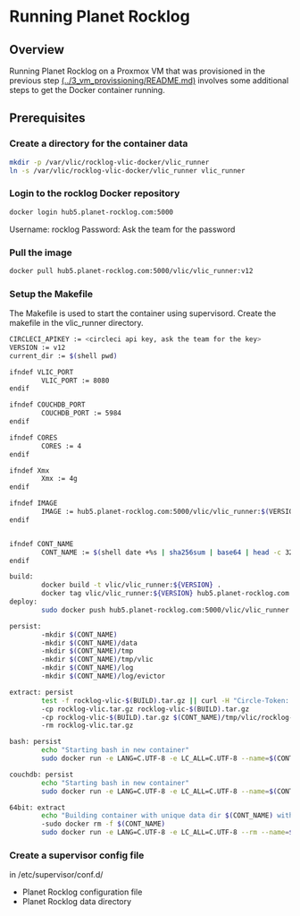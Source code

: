 # Running Planet Rocklog

## Overview

Running Planet Rocklog on a Proxmox VM that was provisioned in the previous step [(../3_vm_provissioning/README.md)](../3_vm_provissioning/README.md)
involves some additional steps to get the Docker container running.

## Prerequisites


### Create a directory for the container data

```bash
mkdir -p /var/vlic/rocklog-vlic-docker/vlic_runner
ln -s /var/vlic/rocklog-vlic-docker/vlic_runner vlic_runner
```

### Login to the rocklog Docker repository

```bash
docker login hub5.planet-rocklog.com:5000
```

Username: rocklog
Password: Ask the team for the password

### Pull the image

```bash
docker pull hub5.planet-rocklog.com:5000/vlic/vlic_runner:v12
```

### Setup the Makefile

The Makefile is used to start the container using supervisord. Create the makefile in the vlic_runner directory.

```bash
CIRCLECI_APIKEY := <circleci api key, ask the team for the key>
VERSION := v12
current_dir := $(shell pwd)

ifndef VLIC_PORT
        VLIC_PORT := 8080
endif

ifndef COUCHDB_PORT
        COUCHDB_PORT := 5984
endif

ifndef CORES
        CORES := 4
endif

ifndef Xmx
        Xmx := 4g
endif

ifndef IMAGE
        IMAGE := hub5.planet-rocklog.com:5000/vlic/vlic_runner:$(VERSION)
endif


ifndef CONT_NAME
        CONT_NAME := $(shell date +%s | sha256sum | base64 | head -c 32)
endif

build:
        docker build -t vlic/vlic_runner:${VERSION} .
        docker tag vlic/vlic_runner:${VERSION} hub5.planet-rocklog.com:5000/vlic/vlic_runner:${VERSION}
deploy:
        sudo docker push hub5.planet-rocklog.com:5000/vlic/vlic_runner:${VERSION}

persist:
        -mkdir $(CONT_NAME)
        -mkdir $(CONT_NAME)/data
        -mkdir $(CONT_NAME)/tmp
        -mkdir $(CONT_NAME)/tmp/vlic
        -mkdir $(CONT_NAME)/log
        -mkdir $(CONT_NAME)/log/evictor

extract: persist
        test -f rocklog-vlic-$(BUILD).tar.gz || curl -H "Circle-Token: $(CIRCLECI_APIKEY)" https://circleci.com/api/v1.1/project/github/lambdaroyal/rocklog-vlic/$(BUILD)/artifacts | grep -o 'https://[^"]*' | wget --verbose --header "Circle-Token: $(CIRCLECI_APIKEY)" --input-file -
        -cp rocklog-vlic.tar.gz rocklog-vlic-$(BUILD).tar.gz 
        -cp rocklog-vlic-$(BUILD).tar.gz $(CONT_NAME)/tmp/vlic/rocklog-vlic.tar.gz
        -rm rocklog-vlic.tar.gz

bash: persist
        echo "Starting bash in new container"
        sudo docker run -e LANG=C.UTF-8 -e LC_ALL=C.UTF-8 --name=$(CONT_NAME) -it --restart='always' -p $(COUCHDB_PORT):5984 -p 5987:5986 -p $(VLIC_PORT):8080 -v $(current_dir)/$(CONT_NAME)/data:/data -v $(current_dir)/$(CONT_NAME)/tmp/vlic:/tmp/vlic -v $(current_dir)/$(CONT_NAME)/log ${IMAGE} bash

couchdb: persist
        echo "Starting bash in new container"
        sudo docker run -e LANG=C.UTF-8 -e LC_ALL=C.UTF-8 --name=$(CONT_NAME) -it -p $(COUCHDB_PORT):5984 -p $(VLIC_PORT):8080 -v $(current_dir)/$(CONT_NAME)/data:/data -v $(current_dir)/$(CONT_NAME)/tmp/vlic:/tmp/vlic -v $(current_dir)/$(CONT_NAME)/log ${IMAGE} couchdb bash

64bit: extract
        echo "Building container with unique data dir $(CONT_NAME) with archive $(ARCHIVE) for customer data, image=$(IMAGE) -Xmx=$(Xmx) cores=$(CORES)"
        -sudo docker rm -f $(CONT_NAME)
        sudo docker run -e LANG=C.UTF-8 -e LC_ALL=C.UTF-8 --rm --name=$(CONT_NAME) -p $(VLIC_PORT):8080 -p 1$(VLIC_PORT):4050 -p 2$(VLIC_PORT):5984 -v $(current_dir)/$(CONT_NAME)/.ssh:/.ssh -v $(current_dir)/$(CONT_NAME)/data:/data -v $(current_dir)/$(CONT_NAME)/tmp/vlic:/tmp/vlic -v $(current_dir)/$(CONT_NAME)/log:/usr/local/var/log/couchdb/ -v $(current_dir)/$(CONT_NAME)/log/evictor:/log -v /etc/localtime:/etc/localtime:ro --cpus="$(CORES)" --log-driver=none $(IMAGE) couchdb 64bit $(Xmx)

```

### Create a supervisor config file

in /etc/supervisor/conf.d/






- Planet Rocklog configuration file
- Planet Rocklog data directory


